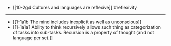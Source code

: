 - [[10-2g4 Cultures and languages are reflexive]] #reflexivity 
---
- [[1-1a1b The mind includes inexplicit as well as unconscious]]
- [[1-1a1a1 Ability to think recursively allows such thing as categorization of tasks into sub-tasks. Recursion is a property of thought (and not language per se).]]

